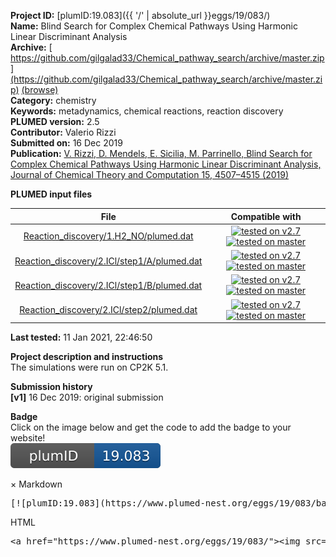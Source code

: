 **Project ID:** [plumID:19.083]({{ '/' | absolute_url }}eggs/19/083/)  
**Name:**  Blind Search for Complex Chemical Pathways Using Harmonic Linear Discriminant Analysis  
**Archive:** [ https://github.com/gilgalad33/Chemical_pathway_search/archive/master.zip](https://github.com/gilgalad33/Chemical_pathway_search/archive/master.zip) [(browse)](https://github.com/gilgalad33/Chemical_pathway_search/tree/master)  
**Category:**  chemistry  
**Keywords:**  metadynamics, chemical reactions, reaction discovery  
**PLUMED version:**  2.5  
**Contributor:**  Valerio Rizzi  
**Submitted on:** 16 Dec 2019  
**Publication:** [V. Rizzi, D. Mendels, E. Sicilia, M. Parrinello, Blind Search for Complex Chemical Pathways Using Harmonic Linear Discriminant Analysis, Journal of Chemical Theory and Computation 15, 4507–4515 (2019)](http://dx.doi.org/10.1021/acs.jctc.9b00358)  
  
**PLUMED input files**  
  
| File     | Compatible with |  
|:--------:|:--------:|  
| [Reaction_discovery/1.H2_NO/plumed.dat](./data/Reaction_discovery/1.H2_NO/plumed.dat.md) |  [![tested on v2.7](https://img.shields.io/badge/v2.7-passing-green.svg)](data/Reaction_discovery/1.H2_NO/plumed.dat.plumed.stderr) [![tested on master](https://img.shields.io/badge/master-passing-green.svg)](data/Reaction_discovery/1.H2_NO/plumed.dat.plumed_master.stderr) |  
| [Reaction_discovery/2.ICl/step1/A/plumed.dat](./data/Reaction_discovery/2.ICl/step1/A/plumed.dat.md) |  [![tested on v2.7](https://img.shields.io/badge/v2.7-passing-green.svg)](data/Reaction_discovery/2.ICl/step1/A/plumed.dat.plumed.stderr) [![tested on master](https://img.shields.io/badge/master-passing-green.svg)](data/Reaction_discovery/2.ICl/step1/A/plumed.dat.plumed_master.stderr) |  
| [Reaction_discovery/2.ICl/step1/B/plumed.dat](./data/Reaction_discovery/2.ICl/step1/B/plumed.dat.md) |  [![tested on v2.7](https://img.shields.io/badge/v2.7-passing-green.svg)](data/Reaction_discovery/2.ICl/step1/B/plumed.dat.plumed.stderr) [![tested on master](https://img.shields.io/badge/master-failed-red.svg)](data/Reaction_discovery/2.ICl/step1/B/plumed.dat.plumed_master.stderr) |  
| [Reaction_discovery/2.ICl/step2/plumed.dat](./data/Reaction_discovery/2.ICl/step2/plumed.dat.md) |  [![tested on v2.7](https://img.shields.io/badge/v2.7-passing-green.svg)](data/Reaction_discovery/2.ICl/step2/plumed.dat.plumed.stderr) [![tested on master](https://img.shields.io/badge/master-passing-green.svg)](data/Reaction_discovery/2.ICl/step2/plumed.dat.plumed_master.stderr) |  
  
**Last tested:**  11 Jan 2021, 22:46:50
  
**Project description and instructions**  
The simulations were run on CP2K 5.1. 

  
**Submission history**  
**[v1]** 16 Dec 2019: original submission  
  
**Badge**  
Click on the image below and get the code to add the badge to your website!  
<img src="./badge.svg" alt="plumeDnest:19.083" id="myBtn" class="badge">
<div id="myModal" class="modal">
  <div class="modal-content">
    <span class="close">&times;</span>
    Markdown<pre>[![plumID:19.083](https://www.plumed-nest.org/eggs/19/083/badge.svg)](https://www.plumed-nest.org/eggs/19/083/)</pre>
    HTML<pre>&lt;a href="https://www.plumed-nest.org/eggs/19/083/"&gt;&lt;img src="https://www.plumed-nest.org/eggs/19/083/badge.svg" alt="plumID:19.083"&gt;&lt;/a&gt;</pre>
  </div>
</div>
